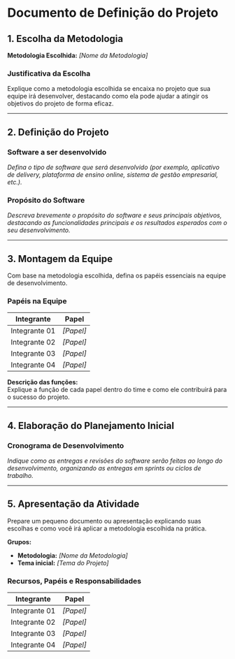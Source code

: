 # Documento de Definição do Projeto

## 1. Escolha da Metodologia

**Metodologia Escolhida:** _[Nome da Metodologia]_  

### Justificativa da Escolha
Explique como a metodologia escolhida se encaixa no projeto que sua equipe irá desenvolver, destacando como ela pode ajudar a atingir os objetivos do projeto de forma eficaz.

---

## 2. Definição do Projeto

### Software a ser desenvolvido
_Defina o tipo de software que será desenvolvido (por exemplo, aplicativo de delivery, plataforma de ensino online, sistema de gestão empresarial, etc.)._

### Propósito do Software
_Descreva brevemente o propósito do software e seus principais objetivos, destacando as funcionalidades principais e os resultados esperados com o seu desenvolvimento._

---

## 3. Montagem da Equipe

Com base na metodologia escolhida, defina os papéis essenciais na equipe de desenvolvimento.

### Papéis na Equipe
| Integrante  | Papel |
|-------------|-------|
| Integrante 01 | _[Papel]_ |
| Integrante 02 | _[Papel]_ |
| Integrante 03 | _[Papel]_ |
| Integrante 04 | _[Papel]_ |

**Descrição das funções:**  
Explique a função de cada papel dentro do time e como ele contribuirá para o sucesso do projeto.

---

## 4. Elaboração do Planejamento Inicial

### Cronograma de Desenvolvimento
_Indique como as entregas e revisões do software serão feitas ao longo do desenvolvimento, organizando as entregas em sprints ou ciclos de trabalho._

---

## 5. Apresentação da Atividade

Prepare um pequeno documento ou apresentação explicando suas escolhas e como você irá aplicar a metodologia escolhida na prática.

**Grupos:**  
- **Metodologia:** _[Nome da Metodologia]_  
- **Tema inicial:** _[Tema do Projeto]_  

### Recursos, Papéis e Responsabilidades
| Integrante  | Papel |
|-------------|-------|
| Integrante 01 | _[Papel]_ |
| Integrante 02 | _[Papel]_ |
| Integrante 03 | _[Papel]_ |
| Integrante 04 | _[Papel]_ |
